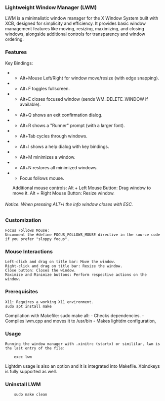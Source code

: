 ### Lightweight Window Manager (LWM)

LWM is a minimalistic window manager for the X Window System built with XCB, designed for simplicity and efficiency. It provides basic window management features like moving, resizing, maximizing, and closing windows, alongside additional controls for transparency and window ordering.

### Features
Key Bindings:
 *  - Alt+Mouse Left/Right for window move/resize (with edge snapping).
 *  - Alt+F toggles fullscreen.
 *  - Alt+E closes focused window (sends WM_DELETE_WINDOW if available).
 *  - Alt+Q shows an exit confirmation dialog.
 *  - Alt+R shows a "Runner" prompt (with a larger font).
 *  - Alt+Tab cycles through windows.
 *  - Alt+I shows a help dialog with key bindings.
 *  - Alt+M minimizes a window.
 *  - Alt+N restores all minimized windows.
 *  - Focus follows mouse.

    Additional mouse controls:
        Alt + Left Mouse Button: Drag window to move it.
        Alt + Right Mouse Button: Resize window.

###### Notice. When pressing ALT+I the info window closes with ESC.

### Customization

    Focus Follows Mouse:
    Uncomment the #define FOCUS_FOLLOWS_MOUSE directive in the source code if you prefer "sloppy focus".

### Mouse Interactions

    Left-click and drag on title bar: Move the window.
    Right-click and drag on title bar: Resize the window.
    Close button: Closes the window.
    Maximize and Minimize buttons: Perform respective actions on the window.

### Prerequisites

    X11: Requires a working X11 environment.
    sudo apt install make

Compilation with Makefile: sudo make all:   - Checks dependencies. 
											- Compiles lwm.cpp and moves it to /usr/bin 
											- Makes lightdm configuration,
### Usage

    Running the window manager with .xinitrc (startx) or simililar, lwm is the last entry of the file:
    
		exec lwm

Lightdm usage is also an option and it is integrated into Makefile.
Xbindkeys is fully supported as well.

### Uninstall LWM
	
		sudo make clean
